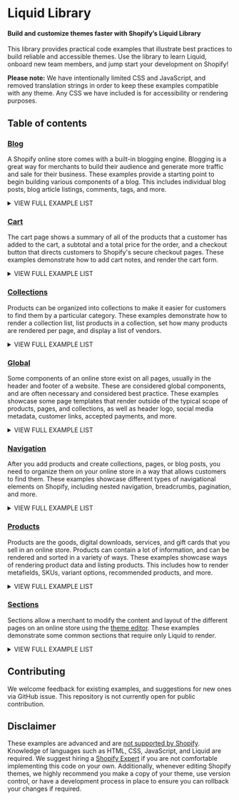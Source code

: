 # Liquid Library
#### Build and customize themes faster with Shopify’s Liquid Library

This library provides practical code examples that illustrate best practices to build reliable and accessible themes. Use the library to learn Liquid, onboard new team members, and jump start your development on Shopify!

**Please note:** We have intentionally limited CSS and JavaScript, and removed translation strings in order to keep these examples compatible with any theme. Any CSS we have included is for accessibility or rendering purposes.

 ## Table of contents

### <a href="https://github.com/Shopify/liquid-library-examples/tree/master/blog">Blog</a>

A Shopify online store comes with a built-in blogging engine. Blogging is a great way for merchants to build their audience and generate more traffic and sale for their business. These examples provide a starting point to begin building various components of a blog. This includes individual blog posts, blog article listings, comments, tags, and more.


<details><summary>VIEW FULL EXAMPLE LIST</summary>

 - <a href="https://github.com/Shopify/liquid-library-examples/tree/master/blog#blog-article-list">Blog article list</a>
 - <a href="https://github.com/Shopify/liquid-library-examples/tree/master/blog#blog-article-page">Blog article page</a>
 - <a href="https://github.com/Shopify/liquid-library-examples/tree/master/blog#blog-tag-list">Blog tag list</a>
 - <a href="https://github.com/Shopify/liquid-library-examples/tree/master/blog#comments-list">Comments list</a>
 - <a href="https://github.com/Shopify/liquid-library-examples/tree/master/blog#featured-blog-posts">Featured blog posts</a>
 - <a href="https://github.com/Shopify/liquid-library-examples/tree/master/blog#previous-and-next-article-buttons">Previous and next article buttons</a>
</details>

### <a href="https://github.com/Shopify/liquid-library-examples/tree/master/cart">Cart</a>

The cart page shows a summary of all of the products that a customer has added to the cart, a subtotal and a total price for the order, and a checkout button that directs customers to Shopify's secure checkout pages. These examples demonstrate how to add cart notes, and render the cart form.


<details><summary>VIEW FULL EXAMPLE LIST</summary>

 - <a href="https://github.com/Shopify/liquid-library-examples/tree/master/cart#cart-notes">Cart notes</a>
 - <a href="https://github.com/Shopify/liquid-library-examples/tree/master/cart#checkout-form">Checkout form</a>
</details>

### <a href="https://github.com/Shopify/liquid-library-examples/tree/master/collections">Collections</a>

Products can be organized into collections to make it easier for customers to find them by a particular category. These examples demonstrate how to render a collection list, list products in a collection, set how many products are rendered per page, and display a list of vendors.


<details><summary>VIEW FULL EXAMPLE LIST</summary>

 - <a href="https://github.com/Shopify/liquid-library-examples/tree/master/collections#collection-list">Collection list</a>
 - <a href="https://github.com/Shopify/liquid-library-examples/tree/master/collections#collection-page">Collection page</a>
 - <a href="https://github.com/Shopify/liquid-library-examples/tree/master/collections#product-limit">Product limit</a>
 - <a href="https://github.com/Shopify/liquid-library-examples/tree/master/collections#vendor-link-list">Vendor link list</a>
</details>

### <a href="https://github.com/Shopify/liquid-library-examples/tree/master/global">Global</a>

Some components of an online store exist on all pages, usually in the header and footer of a website. These are considered global components, and are often necessary and considered best practice. These examples showcase some page templates that render outside of the typical scope of products, pages, and collections, as well as header logo, social media metadata, customer links, accepted payments, and more.


<details><summary>VIEW FULL EXAMPLE LIST</summary>

 - <a href="https://github.com/Shopify/liquid-library-examples/tree/master/global#404-page">404 page</a>
 - <a href="https://github.com/Shopify/liquid-library-examples/tree/master/global#copyright-text">Copyright text</a>
 - <a href="https://github.com/Shopify/liquid-library-examples/tree/master/global#customer-account-links">Customer account links</a>
 - <a href="https://github.com/Shopify/liquid-library-examples/tree/master/global#customer-login">Customer login</a>
 - <a href="https://github.com/Shopify/liquid-library-examples/tree/master/global#header-logo">Header logo</a>
 - <a href="https://github.com/Shopify/liquid-library-examples/tree/master/global#og-tags">Og tags</a>
 - <a href="https://github.com/Shopify/liquid-library-examples/tree/master/global#password-page">Password page</a>
 - <a href="https://github.com/Shopify/liquid-library-examples/tree/master/global#payment-icons">Payment icons</a>
 - <a href="https://github.com/Shopify/liquid-library-examples/tree/master/global#skip-link">Skip link</a>
</details>

### <a href="https://github.com/Shopify/liquid-library-examples/tree/master/navigation">Navigation</a>

After you add products and create collections, pages, or blog posts, you need to organize them on your online store in a way that allows customers to find them. These examples showcase different types of navigational elements on Shopify, including nested navigation, breadcrumbs, pagination, and more.


<details><summary>VIEW FULL EXAMPLE LIST</summary>

 - <a href="https://github.com/Shopify/liquid-library-examples/tree/master/navigation#breadcrumb-navigation">Breadcrumb navigation</a>
 - <a href="https://github.com/Shopify/liquid-library-examples/tree/master/navigation#nested-navigation">Nested navigation</a>
 - <a href="https://github.com/Shopify/liquid-library-examples/tree/master/navigation#pagination-simple">Pagination simple</a>
 - <a href="https://github.com/Shopify/liquid-library-examples/tree/master/navigation#pagination">Pagination</a>
 - <a href="https://github.com/Shopify/liquid-library-examples/tree/master/navigation#social-media-navigation">Social media navigation</a>
</details>

### <a href="https://github.com/Shopify/liquid-library-examples/tree/master/products">Products</a>

Products are the goods, digital downloads, services, and gift cards that you sell in an online store. Products can contain a lot of information, and can be rendered and sorted in a variety of ways. These examples showcase ways of rendering product data and listing products. This includes how to render metafields, SKUs, variant options, recommended products, and more.


<details><summary>VIEW FULL EXAMPLE LIST</summary>

 - <a href="https://github.com/Shopify/liquid-library-examples/tree/master/products#product-metafields">Product metafields</a>
 - <a href="https://github.com/Shopify/liquid-library-examples/tree/master/products#product-variant-images">Product variant images</a>
 - <a href="https://github.com/Shopify/liquid-library-examples/tree/master/products#product-variant-selector">Product variant selector</a>
 - <a href="https://github.com/Shopify/liquid-library-examples/tree/master/products#recommended-products-by-collection">Recommended products by collection</a>
 - <a href="https://github.com/Shopify/liquid-library-examples/tree/master/products#recommended-products-tag">Recommended products tag</a>
 - <a href="https://github.com/Shopify/liquid-library-examples/tree/master/products#show-product-sku">Show product sku</a>
 - <a href="https://github.com/Shopify/liquid-library-examples/tree/master/products#single-variant-product">Single variant product</a>
</details>

### <a href="https://github.com/Shopify/liquid-library-examples/tree/master/sections">Sections</a>

Sections allow a merchant to modify the content and layout of the different pages on an online store using the [theme editor](https://help.shopify.com/en/themes/development/theme-editor). These examples demonstrate some common sections that require only Liquid to render.


<details><summary>VIEW FULL EXAMPLE LIST</summary>

 - <a href="https://github.com/Shopify/liquid-library-examples/tree/master/sections#announcement-bar">Announcement bar</a>
 - <a href="https://github.com/Shopify/liquid-library-examples/tree/master/sections#call-to-action">Call to action</a>
 - <a href="https://github.com/Shopify/liquid-library-examples/tree/master/sections#featured-text">Featured text</a>
 - <a href="https://github.com/Shopify/liquid-library-examples/tree/master/sections#homepage-quotes">Homepage quotes</a>
 - <a href="https://github.com/Shopify/liquid-library-examples/tree/master/sections#logo-list">Logo list</a>
 - <a href="https://github.com/Shopify/liquid-library-examples/tree/master/sections#password-content">Password content</a>
</details>

 ## Contributing
We welcome feedback for existing examples, and suggestions for new ones via GitHub issue. This repository is not currently open for public contribution.

 ## Disclaimer
These examples are advanced and are [not supported by Shopify](https://help.shopify.com/en/themes/customization#unsupported-customizations). Knowledge of languages such as HTML, CSS, JavaScript, and Liquid are required. We suggest hiring a [Shopify Expert](https://experts.shopify.com/services/?utm_campaign=help_docs_add_shipping_calculator) if you are not comfortable implementing this code on your own. Additionally, whenever editing Shopify themes, we highly recommend you make a copy of your theme, use version control, or have a development process in place to ensure you can rollback your changes if required.